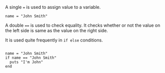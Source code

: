 A single `=` is used to assign
value to a variable.

```
name = "John Smith"
```

A double `==` is used to check equality.
It checks whether or not
the value on
the left side is same
as the value on the right
side.

It is used quite frequently in
`if else` conditions.

<codeblock language="ruby" type="lesson">
<code>
name = "John Smith"
if name == "John Smith"
  puts "I'm John"
end
</code>
</codeblock>
